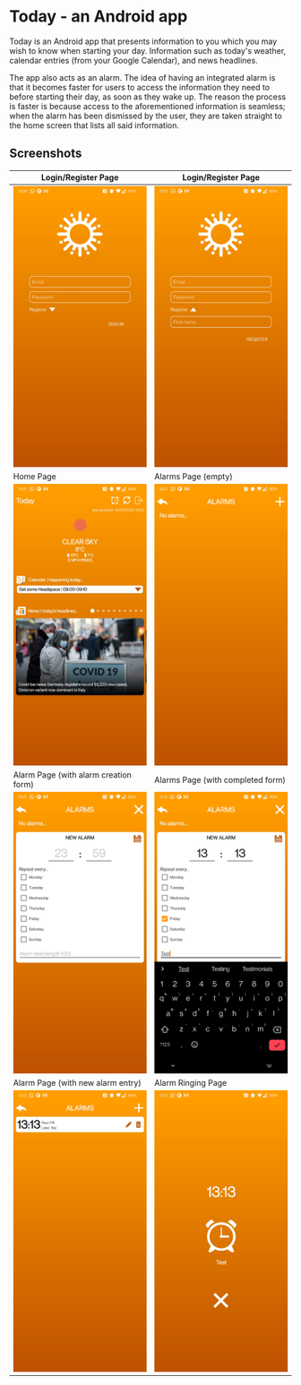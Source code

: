 # Today - an Android app
Today is an Android app that presents information to you which you may wish to know when starting your day. Information such as today's weather, calendar entries (from your Google Calendar), and news headlines.

The app also acts as an alarm. The idea of having an integrated alarm is that it becomes faster for users to access the information they need to before starting their day, as soon as they wake up. The reason the process is faster is because access to the aforementioned information is seamless; when the alarm has been dismissed by the user, they are taken straight to the home screen that lists all said information.

## Screenshots

Login/Register Page | Login/Register Page
--- | ---
<img src ='screenshots/login.jpg'> | <img src ='screenshots/register.jpg'>
Home Page | Alarms Page (empty)
<img src ='screenshots/home.jpg'> | <img src ='screenshots/alarms-list-empty.jpg'>
Alarm Page (with alarm creation form) | Alarms Page (with completed form)
<img src ='screenshots/new-alarm.jpg'> | <img src ='screenshots/new-alarm-filled.jpg'>
Alarm Page (with new alarm entry) | Alarm Ringing Page
<img src ='screenshots/alarms-list-with-entry.jpg'> | <img src ='screenshots/alarm-ringing.jpg'>
